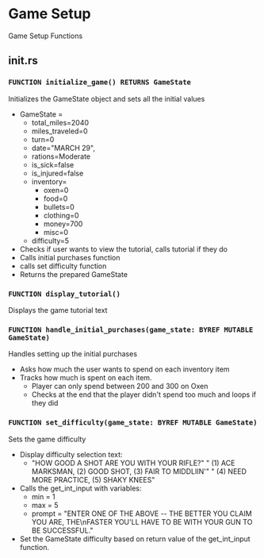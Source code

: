 # Game Setup
Game Setup Functions

## init.rs

### `FUNCTION initialize_game() RETURNS GameState`
Initializes the GameState object and sets all the initial values
* GameState =
    * total_miles=2040
    * miles_traveled=0
    * turn=0
    * date="MARCH 29",
    * rations=Moderate
    * is_sick=false
    * is_injured=false
    * inventory=
        * oxen=0
        * food=0
        * bullets=0
        * clothing=0
        * money=700
        * misc=0
    * difficulty=5
* Checks if user wants to view the tutorial, calls tutorial if they do
* Calls initial purchases function
* calls set difficulty function
* Returns the prepared GameState

### `FUNCTION display_tutorial()`
Displays the game tutorial text

### `FUNCTION handle_initial_purchases(game_state: BYREF MUTABLE GameState)`
Handles setting up the initial purchases
* Asks how much the user wants to spend on each inventory item
* Tracks how much is spent on each item.
    * Player can only spend between 200 and 300 on Oxen
    * Checks at the end that the player didn't spend too much and loops if they did

### `FUNCTION set_difficulty(game_state: BYREF MUTABLE GameState)`
Sets the game difficulty
* Display difficulty selection text:
    * "HOW GOOD A SHOT ARE YOU WITH YOUR RIFLE?"
      "  (1) ACE MARKSMAN,  (2) GOOD SHOT,  (3) FAIR TO MIDDLIIN'"
      "         (4) NEED MORE PRACTICE,  (5) SHAKY KNEES"
* Calls the get_int_input with variables:
    * min = 1
    * max = 5
    * prompt = "ENTER ONE OF THE ABOVE -- THE BETTER YOU CLAIM YOU ARE, THE\nFASTER YOU'LL HAVE TO BE WITH YOUR GUN TO BE SUCCESSFUL."
* Set the GameState difficulty based on return value of the get_int_input function.
